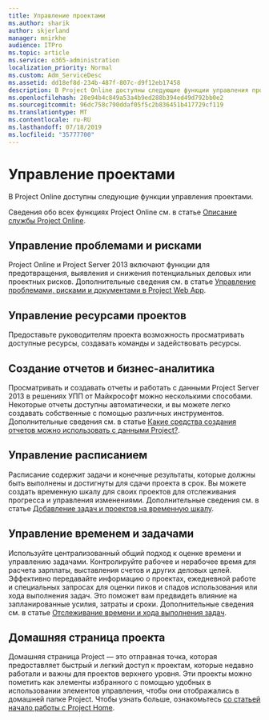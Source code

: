 ```yaml
---
title: Управление проектами
ms.author: sharik
author: skjerland
manager: mnirkhe
audience: ITPro
ms.topic: article
ms.service: o365-administration
localization_priority: Normal
ms.custom: Adm_ServiceDesc
ms.assetid: dd18ef8d-234b-487f-807c-d9f12eb17458
description: В Project Online доступны следующие функции управления проектами.
ms.openlocfilehash: 28e94b4c849a53a4b9ed288b394ed49d792bb0e2
ms.sourcegitcommit: 96dc758c790ddaf05f5c2b836451b417729cf119
ms.translationtype: MT
ms.contentlocale: ru-RU
ms.lasthandoff: 07/18/2019
ms.locfileid: "35777700"
---
```

# <a name="project-management"></a>Управление проектами

В Project Online доступны следующие функции управления проектами.
  
Сведения обо всех функциях Project Online см. в статье [Описание службы Project Online](project-online-service-description.md).
  
## <a name="issues-and-risk-management"></a>Управление проблемами и рисками
<a name="bkmk_IssuesRiskManagement"> </a>

Project Online и Project Server 2013 включают функции для предотвращения, выявления и снижения потенциальных деловых или проектных рисков. Дополнительные сведения см. в статье [Управление проблемами, рисками и документами в Project Web App](https://go.microsoft.com/fwlink/?LinkId=402634).
  
## <a name="manage-project-resources"></a>Управление ресурсами проектов
<a name="bkmk_ManageProjectResources"> </a>

Предоставьте руководителям проекта возможность просматривать доступные ресурсы, создавать команды и задействовать ресурсы.
  
## <a name="reporting-and-business-intelligence"></a>Создание отчетов и бизнес-аналитика
<a name="bkmk_ReportingBusinessIntelligence"> </a>

Просматривать и создавать отчеты и работать с данными Project Server 2013 в решениях УПП от Майкрософт можно несколькими способами. Некоторые отчеты доступны автоматически, и вы можете легко создавать собственные с помощью различных инструментов. Дополнительные сведения см. в статье [Какие средства создания отчетов можно использовать с данными Project?](https://go.microsoft.com/fwlink/?LinkId=402642).
  
## <a name="schedule-management"></a>Управление расписанием
<a name="bkmk_ScheduleManagement"> </a>

Расписание содержит задачи и конечные результаты, которые должны быть выполнены и достигнуты для сдачи проекта в срок. Вы можете создать временную шкалу для своих проектов для отслеживания прогресса и управления изменениями. Дополнительные сведения см. в статье [Добавление задач и проектов на временную шкалу](https://go.microsoft.com/fwlink/?LinkID=402655).
  
## <a name="time-and-task-management"></a>Управление временем и задачами
<a name="bkmk_TimeTaskManagement"> </a>

Используйте централизованный общий подход к оценке времени и управлению задачами. Контролируйте рабочее и нерабочее время для расчета зарплаты, выставления счетов и других деловых целей. Эффективно передавайте информацию о проектах, ежедневной работе и специальных запросах для оценки пиков и спадов использования или хода выполнения задач. Это поможет вам предвидеть влияние на запланированные усилия, затраты и сроки. Дополнительные сведения см. в статье [Отслеживание времени и хода выполнения задач](https://go.microsoft.com/fwlink/p/?LinkId=271321).

## <a name="project-home"></a>Домашняя страница проекта
Домашняя страница Project — это отправная точка, которая предоставляет быстрый и легкий доступ к проектам, которые недавно работали и важны для проектов верхнего уровня. Эти проекты можно пометить как элементы избранного с помощью удобных в использовании элементов управления, чтобы они отображались в домашней папке Project. Чтобы узнать больше, ознакомьтесь [со статьей начало работы с Project Home](https://support.office.com/article/get-started-with-project-home-a3b38418-35e7-4df4-8e4a-ba6a4fa0562a?ui=en-US&rs=en-US&ad=US).

